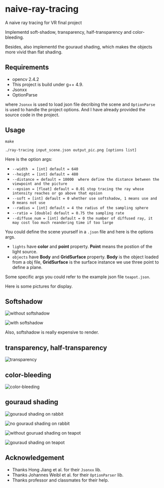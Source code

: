 # naive-ray-tracing
A naive ray tracing for VR final project

Implementd soft-shadow, transparency, half-transparency and color-bleeding.

Besides, also implementd the gouraud shading, which makes the objects more vivid than flat shading.


## Requirements
- opencv 2.4.2
- This project is build under g++ 4.9.
- Jsonxx
- OptionParse

where `Jsonxx` is used to load json file decribing the scene and `OptionParse` is used to handle the project options. And I have already provided the source code in the project.

## Usage
`make`

`./ray-tracing input_scene.json output_pic.png [options list]`

Here is the option args:

- `--width  = [int] default = 640`
- `--height = [int] default = 480`
- `--distance = default = 10000  where define the distance between the viewpoint and the picture`
- `--epsion = [float] default = 0.01 stop tracing the ray whose intensity reaches or go above that epsion`
- `--soft = [int] default = 0 whether use softshadow, 1 means use and 0 means not use`
- `--radius = [int] default = 4 the radius of the sampling sphere`
- `--ratio = [double] default = 0.75 the sampling rate`
- `--diffuse_num = [int] default = 0 the number of diffused ray, it may cost too much reandering time if too large`

You could define the scene yourself in a `.json` file and here is the options args.

- `lights` have **color** and **point** property. **Point** means the postion of the light source.
- `objects` have **Body** and **GridSurface** property. **Body** is the object loaded from a obj file, **GridSurface** is the surface instance we use three point to define a plane.

Some specific args you could refer to the example json file `teapot.json`.

Here is some pictures for display.

## Softshadow

![](1.png "without softshadow")

![](14.png "with softshadow")

Also, softshadow is really expensive to render.

## transparency, half-transparency

![](27.png "transparency")

## color-bleeding

![](24.png "color-bleeding")

## gouraud shading

![](28.png "gouraud shading on rabbit")

![](31.png "no gouraud shading on rabbit")

![](14.png "without gouruad shading on teapot")


![](30.png "gouraud shading on teapot")

## Acknowledgement

- Thanks Hong Jiang et al. for their `Jsonxx` lib.
- Thanks Johannes Weibl et al. for their `OptionParser` lib.
- Thanks professor and classmates for their help.
